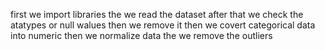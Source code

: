 first we import libraries
the we read the dataset
after that we check the atatypes or null walues
then we remove it
then we covert categorical data into numeric 
then we normalize data
the we remove the outliers
